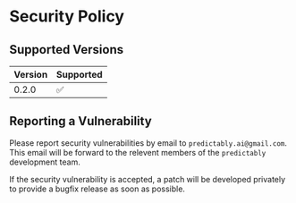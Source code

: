 # Security Policy

## Supported Versions

| Version | Supported          |
| ------- | ------------------ |
| 0.2.0   | :white_check_mark: |

## Reporting a Vulnerability

Please report security vulnerabilities by email to `predictably.ai@gmail.com`.
This email will be forward to the relevent members of the `predictably` development
team.

If the security vulnerability is accepted, a patch will be developed privately to
provide a bugfix release as soon as possible.
